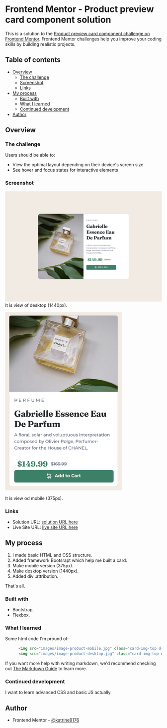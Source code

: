 # Frontend Mentor - Product preview card component solution

This is a solution to the [Product preview card component challenge on Frontend Mentor](https://www.frontendmentor.io/challenges/product-preview-card-component-GO7UmttRfa). Frontend Mentor challenges help you improve your coding skills by building realistic projects. 

## Table of contents

- [Overview](#overview)
  - [The challenge](#the-challenge)
  - [Screenshot](#screenshot)
  - [Links](#links)
- [My process](#my-process)
  - [Built with](#built-with)
  - [What I learned](#what-i-learned)
  - [Continued development](#continued-development)
- [Author](#author)



## Overview

### The challenge

Users should be able to:

- View the optimal layout depending on their device's screen size
- See hover and focus states for interactive elements

### Screenshot

![desktop 1440px view of challenge](./sreenshots/screenshot-desktop.png)
It is view of desktop (1440px).

![mobile 375px view of challenge](./sreenshots/screenshot-mobile.png)

It is view od mobile (375px).


### Links

- Solution URL: [solution URL here](https://github.com/katrine9176/Card-preview-Frontendmentor)
- Live Site URL: [live site URL here](https://katrine9176.github.io/Card-preview-Frontendmentor/)

## My process

1. I made basic HTML and CSS structure.
2. Added framework Bootsrapt which help me built a card.
3. Make mobile version (375px).
4. Make desktop version (1440px).
5. Added div .attribution.

That's all.

### Built with
- Bootstrap,
- Flexbox.

### What I learned

Some html code I'm pround of:
```html
      <img src="images/image-product-mobile.jpg" class="card-img-top d-xxl-none " alt="Gabrielle Essence's perfumes">
      <img src="images/image-product-desktop.jpg" class="card-img-top d-none d-xxl-block" alt="Gabrielle Essence's perfumes">
```

If you want more help with writing markdown, we'd recommend checking out [The Markdown Guide](https://www.markdownguide.org/) to learn more.


### Continued development

I want to learn advanced CSS and basic JS actually. 


## Author

- Frontend Mentor - [@katrine9176](https://www.frontendmentor.io/profile/katrine9176)




